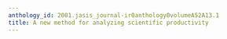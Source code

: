 ```yaml
---
anthology_id: 2001.jasis_journal-ir0anthology0volumeA52A13.1
title: A new method for analyzing scientific productivity
---
```

